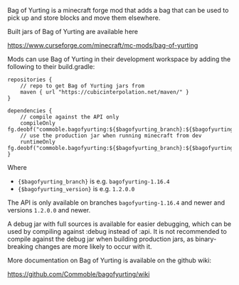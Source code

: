 Bag of Yurting is a minecraft forge mod that adds a bag that can be used to pick up and store blocks and move them elsewhere.

Built jars of Bag of Yurting are available here

https://www.curseforge.com/minecraft/mc-mods/bag-of-yurting

Mods can use Bag of Yurting in their development workspace by adding the following to their build.gradle:

```
repositories {
	// repo to get Bag of Yurting jars from
	maven { url "https://cubicinterpolation.net/maven/" }
}

dependencies {
	// compile against the API only
	compileOnly fg.deobf("commoble.bagofyurting:${$bagofyurting_branch}:${$bagofyurting_version}:api")
	// use the production jar when running minecraft from dev
	runtimeOnly fg.deobf("commoble.bagofyurting:${$bagofyurting_branch}:${$bagofyurting_version}")
}
```

Where
* `{$bagofyurting_branch}` is e.g. `bagofyurting-1.16.4`
* `{$bagofyurting_version}` is e.g. `1.2.0.0`

The API is only available on branches `bagofyurting-1.16.4` and newer and versions `1.2.0.0` and newer.

A debug jar with full sources is available for easier debugging, which can be used by compiling against :debug instead of :api.
It is not recommended to compile against the debug jar when building production jars, as binary-breaking changes are more likely to occur with it.

More documentation on Bag of Yurting is available on the github wiki:

https://github.com/Commoble/bagofyurting/wiki